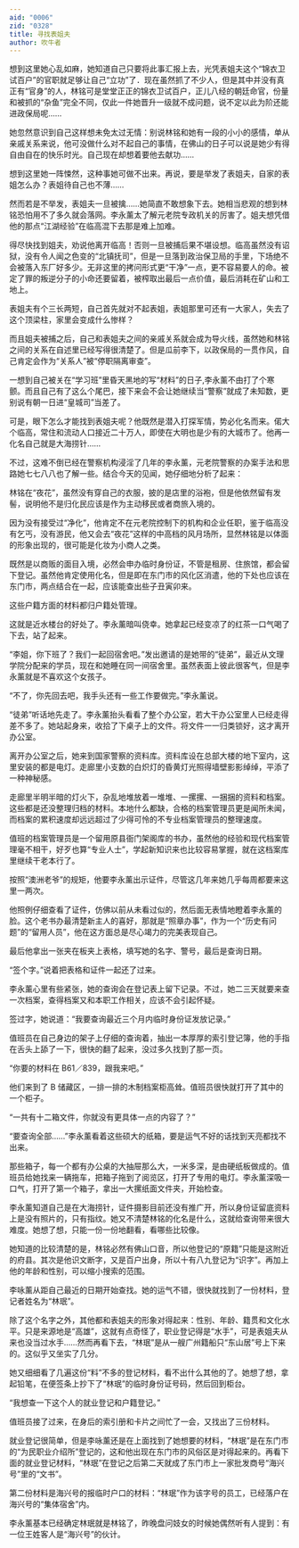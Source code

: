 ```yaml
---
aid: "0006"
zid: "0328"
title: 寻找表姐夫
author: 吹牛者
---
```


想到这里她心乱如麻，她知道自己只要将此事汇报上去，光凭表姐夫这个“锦衣卫试百户”的官职就足够让自己“立功”了．现在虽然抓了不少人，但是其中并没有真正有“官身”的人，林铭可是堂堂正正的锦衣卫试百户，正儿八经的朝廷命官，份量和被抓的“杂鱼”完全不同，仅此一件她晋升一级就不成问题，说不定以此为阶还能进政保局呢……

她忽然意识到自己这样想未免太过无情：别说林铭和她有一段的小小的感情，单从亲戚关系来说，他可没做什么对不起自己的事情，在佛山的日子可以说是她少有得自由自在的快乐时光。自己现在却想着要他去献功……

想到这里她一阵悚然，这种事她可做不出来。再说，要是举发了表姐夫，自家的表姐怎么办？表姐待自己也不薄……

然而若是不举发，表姐夫一旦被擒……她简直不敢想象下去。她相当悲观的想到林铭恐怕用不了多久就会落网。李永薰太了解元老院专政机关的厉害了。姐夫想凭借他的那点“江湖经验”在临高混下去那是难上加难。

得尽快找到姐夫，劝说他离开临高！否则一旦被捕后果不堪设想。临高虽然没有诏狱，没有令人闻之色变的“北镇抚司”，但是一旦落到政治保卫局的手里，下场绝不会被落入东厂好多少。无非这里的拷问形式更“干净”一点，更不容易要人的命。被定了罪的叛逆分子的小命还要留着，被榨取出最后一点价值，最后消耗在矿山和工地上。

表姐夫有个三长两短，自己首先就对不起表姐，表姐那里可还有一大家人，失去了这个顶梁柱，家里会变成什么惨样？

而且姐夫被捕之后，自己和表姐夫之间的亲戚关系就会成为导火线，虽然她和林铭之间的关系在自述里已经写得很清楚了。但是瓜前李下，以政保局的一贯作风，自己肯定会作为“关系人”被“停职隔离审查”。

一想到自己被关在“学习班”里昏天黑地的写“材料”的日子,李永薰不由打了个寒颤。而且自己有了这么个尾巴，接下来会不会让她继续当“警察”就成了未知数，更别说有朝一日进“皇城司”当差了。

可是，眼下怎么才能找到表姐夫呢？他既然是潜入打探军情，势必化名而来。偌大个临高，常住和流动人口接近二十万人，即使在大明也是少有的大城市了。他再一化名自己就是大海捞针……

不过，这难不倒已经在警察机构浸淫了几年的李永薰，元老院警察的办案手法和思路她七七八八也了解一些。结合今天的见闻，她仔细地分析了起来：

林铭在“夜花”，虽然没有穿自己的衣服，披的是店里的浴袍，但是他依然留有发髻，说明他不是归化民应该是作为主动移民或者商旅入境的。

因为没有接受过“净化”，他肯定不在元老院控制下的机构和企业任职，鉴于临高没有乞丐，没有游民，他又会去“夜花”这样的中高档的风月场所，显然林铭是以体面的形象出现的，很可能是化妆为小商人之类。

既然是以商贩的面目入境，必然会申办临时身份证，不管是租房、住旅馆，都会留下登记。虽然他肯定使用化名，但是即在东门市的风化区消遣，他的下处也应该在东门市，两点结合在一起，应该能查出些子丑寅卯来。

这些户籍方面的材料都归户籍处管理。

这就是近水楼台的好处了。李永薰暗叫侥幸。她拿起已经变凉了的红茶一口气喝了下去，站了起来。

“李姐，你下班了？我们一起回宿舍吧。”发出邀请的是她带的“徒弟”，最近从文理学院分配来的学员，现在和她睡在同一间宿舍里。虽然表面上彼此很客气，但是李永薰就是不喜欢这个女孩子。

“不了，你先回去吧，我手头还有一些工作要做完。”李永薰说。

“徒弟”听话地先走了。李永薰抬头看看了整个办公室，若大干办公室里人已经走得差不多了。她站起身来，收拾了下桌子上的文件。将文件一一归类锁好，这才离开办公室。

离开办公室之后，她来到国家警察的资料库。资料库设在总部大楼的地下室内，这里安装的都是电灯。走廊里小支数的白炽灯的昏黄灯光照得墙壁影影绰绰，平添了一种神秘感。

走廊里半明半暗的灯火下，杂乱地堆放着一堆堆、一摞摞、一捆捆的资料和档案。这些都是还没整理归档的材料。本地什么都缺，合格的档案管理员更是闻所未闻，而档案的累积速度却远远超过了少得可怜的不专业档案管理员的整理速度。

值班的档案管理员是一个留用原县衙门架阁库的书办，虽然他的经验和现代档案管理毫不相干，好歹也算“专业人士”，学起新知识来也比较容易掌握，就在这档案库里继续干老本行了。

按照“澳洲老爷”的规矩，他要李永薰出示证件，尽管这几年来她几乎每周都要来这里一两次。

他照例仔细查看了证件，仿佛以前从未看过似的，然后面无表情地瞪着李永薰的脸。这个老书办最清楚新主人的喜好，那就是“照章办事”，作为一个“历史有问题”的“留用人员”，他在这方面总是尽心竭力的完美表现自己。

最后他拿出一张夹在板夹上表格，填写她的名字、警号，最后是查询日期。

“签个字。”说着把表格和证件一起还了过来。

李永薰心里有些紧张，她的查询会在登记表上留下记录。不过，她二三天就要来查一次档案，查得档案又和本职工作相关，应该不会引起怀疑。

签过字，她说道：“我要查询最近三个月内临时身份证发放记录。”

值班员在自己身边的架子上仔细的查询着，抽出一本厚厚的索引登记簿，他的手指在舌头上舔了一下，很快的翻了起来，没过多久找到了那一页。

“你要的材料在 B61／839，跟我来吧。”

他们来到了 B 储藏区，一排一排的木制档案柜高耸。值班员很快就打开了其中的一个柜子。

“一共有十二箱文件，你就没有更具体一点的内容了？”

“要查询全部……”李永薰看着这些硕大的纸箱，要是运气不好的话找到天亮都找不出来。

那些箱子，每一个都有办公桌的大抽屉那么大，一米多深，是由硬纸板做成的。值班员给她找来一辆拖车，把箱子拖到了阅览区，打开了专用的电灯。李永薰深吸一口气，打开了第一个箱子，拿出一大摞纸面文件夹，开始检查。

李永薰知道自己是在大海捞针，证件摄影目前还没有推广开，所以身份证留底资料上是没有照片的，只有指纹。她又不清楚林铭的化名是什么，这就给查询带来很大难度。她想了想，只能一份一份地翻看，看哪些比较像。

她知道的比较清楚的是，林铭必然有佛山口音，所以他登记的“原籍”只能是这附近的府县。其次是他识文断字，又是百户出身，所以十有八九登记为“识字”。再加上他的年龄和性别，可以缩小搜索的范围。

李咏薰从距自己最近的日期开始查找。她的运气不错，很快就找到了一份材料，登记者姓名为“林珉”。

除了这个名字之外，其他都和表姐夫的形象对得起来：性别、年龄、籍贯和文化水平。只是来源地是“高雄”，这就有点奇怪了，职业登记得是“水手”，可是表姐夫从来也没当过水手……然而再看下去，“林珉”是从一艘广州籍船只“东山居”号上下来的。这似乎又坐实了几分。

她又细细看了几遍这份“料”不多的登记材料，看不出什么其他的了。她想了想，拿起铅笔，在便签条上抄下了“林珉”的临时身份证号码，然后回到柜台。

“我想查一下这个人的就业登记和户籍登记。”

值班员接了过来，在身后的索引册和卡片之间忙了一会，又找出了三份材料。

就业登记很简单，但是李咏薰还是在上面找到了她想要的材料，“林珉”是在东门市的“为民职业介绍所”登记的，这和他出现在东门市的风俗区是对得起来的。再看下面的就业登记材料，“林珉”在登记之后第二天就成了东门市上一家批发商号“海兴号”里的“文书”。

第二份材料是海兴号的报临时户口的材料：“林珉”作为该字号的员工，已经落户在海兴号的“集体宿舍”内。

李永薰基本已经确定林珉就是林铭了，昨晚盘问妓女的时候她偶然听有人提到：有一位王姓客人是“海兴号”的伙计。
